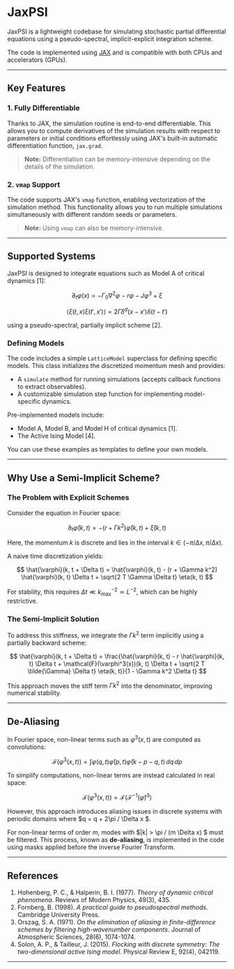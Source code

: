 # **JaxPSI**  

JaxPSI is a lightweight codebase for simulating stochastic partial differential equations using a pseudo-spectral, implicit-explicit integration scheme.  

The code is implemented using [JAX](https://jax.readthedocs.io/en/latest/index.html) and is compatible with both CPUs and accelerators (GPUs).  

---

## **Key Features**  

### **1. Fully Differentiable**  
Thanks to JAX, the simulation routine is end-to-end differentiable. This allows you to compute derivatives of the simulation results with respect to parameters or initial conditions effortlessly using JAX's built-in automatic differentiation function, `jax.grad`.  
> **Note:** Differentiation can be memory-intensive depending on the details of the simulation.  

### **2. `vmap` Support**  
The code supports JAX's `vmap` function, enabling vectorization of the simulation method. This functionality allows you to run multiple simulations simultaneously with different random seeds or parameters.  
> **Note:** Using `vmap` can also be memory-intensive.  

---

## **Supported Systems**  

JaxPSI is designed to integrate equations such as Model A of critical dynamics [1]:  

$$
\partial_t \varphi(x) = -\Gamma_0 \nabla^2 \varphi - r \varphi - J \varphi^3 + \xi
$$  

$$
\langle \xi(t, x) \xi(t', x') \rangle = 2 \tilde{\Gamma} \delta^d(x - x') \delta(t - t')
$$  

using a pseudo-spectral, partially implicit scheme [2].  

### **Defining Models**  
The code includes a simple `LatticeModel` superclass for defining specific models. This class initializes the discretized momentum mesh and provides:  
- A `simulate` method for running simulations (accepts callback functions to extract observables).  
- A customizable simulation step function for implementing model-specific dynamics.  

Pre-implemented models include:  
- Model A, Model B, and Model H of critical dynamics [1].  
- The Active Ising Model [4].  

You can use these examples as templates to define your own models.  

---

## **Why Use a Semi-Implicit Scheme?**  

### **The Problem with Explicit Schemes**  
Consider the equation in Fourier space:  

$$
\partial_t \hat{\varphi}(k, t) = -(r + \Gamma k^2)\hat{\varphi}(k, t) + \hat{\xi}(k, t)
$$  

Here, the momentum $` k `$ is discrete and lies in the interval $` k \in (-\pi / \Delta x, \pi / \Delta x) `$.  

A naive time discretization yields:  

$$
\hat{\varphi}(k, t + \Delta t) = \hat{\varphi}(k, t) - (r + \Gamma k^2) \hat{\varphi}(k, t) \Delta t + \sqrt{2 T \Gamma \Delta t} \eta(k, t)
$$  

For stability, this requires $` \Delta t \ll k_{\text{max}}^{-2} \simeq L^{-2} `$, which can be highly restrictive.  

### **The Semi-Implicit Solution**  
To address this stiffness, we integrate the $` \Gamma k^2 `$ term implicitly using a partially backward scheme:  

$$
\hat{\varphi}(k, t + \Delta t) = \frac{\hat{\varphi}(k, t) - r \hat{\varphi}(k, t) \Delta t + \mathcal{F}(\varphi^3(x))(k, t) \Delta t + \sqrt{2 T \tilde{\Gamma} \Delta t} \eta(k, t)}{1 - \Gamma k^2 \Delta t}
$$  

This approach moves the stiff term $` \Gamma k^2 `$ into the denominator, improving numerical stability.  

---

## **De-Aliasing**  

In Fourier space, non-linear terms such as $` \varphi^3(x, t) `$ are computed as convolutions:  

$$
\mathcal{F}(\varphi^3(x, t)) = \int \varphi(q, t) \hat{\varphi}(p, t) \hat{\varphi}(k - p - q, t) \, dq \, dp
$$  

To simplify computations, non-linear terms are instead calculated in real space:  

$$
\mathcal{F}(\varphi^3(x, t)) = \mathcal{F}(\mathcal{F}^{-1}(\hat{\varphi})^3)
$$  

However, this approach introduces aliasing issues in discrete systems with periodic domains where $q = q + 2\pi / \Delta x $.  

For non-linear terms of order $m$, modes with  $|k| > \pi / (m \Delta x) $ must be filtered. This process, known as **de-aliasing**, is implemented in the code using masks applied before the inverse Fourier Transform.  

---

## **References**  

1. Hohenberg, P. C., & Halperin, B. I. (1977). *Theory of dynamic critical phenomena*. Reviews of Modern Physics, 49(3), 435.  
2. Fornberg, B. (1998). *A practical guide to pseudospectral methods*. Cambridge University Press.  
3. Orszag, S. A. (1971). *On the elimination of aliasing in finite-difference schemes by filtering high-wavenumber components*. Journal of Atmospheric Sciences, 28(6), 1074-1074.  
4. Solon, A. P., & Tailleur, J. (2015). *Flocking with discrete symmetry: The two-dimensional active Ising model*. Physical Review E, 92(4), 042119.  

---
